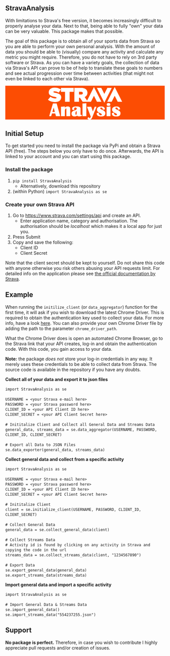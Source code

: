 ## StravaAnalysis
With limitations to Strava's free version, it becomes increasingly difficult to properly analyse your data. Next to
that, being able to fully "own" your data can be very valuable. This package makes that possible.

The goal of this package is to obtain all of your sports data from Strava so you are able to perform your own
personal analysis. With the amount of data you should be able to (visually) compare any activity and calculate any
metric you might require. Therefore, you do not have to rely on 3rd party software or Strava. As you can have a
variety goals, the collection of data via Strava's API can prove to be of help to translate these goals to numbers
and see actual progression over time between activities (that might not even be linked to each other via Strava).

![](Examples/StravaAnalysis.png)

## Initial Setup
To get started you need to install the package via PyPi and obtain a Strava API (free). The steps below you only have
to do once. Afterwards, the API is linked to your account and you can start using this package.

### Install the package
1. `pip install StravaAnalysis`
    - Alternatively, download this repository
2. (within Python) `import StravaAnalysis as se`

### Create your own Strava API
1. Go to https://www.strava.com/settings/api and create an API.
    - Enter application name, category and authorisation. The authorisation should be *localhost*
    which makes it a local app for just you. 
2. Press Submit
3. Copy and save the following:
    - Client ID
    - Client Secret
    
Note that the client secret should be kept to yourself. Do not share this code with anyone otherwise you risk others
abusing your API requests limit. For detailed info on the application please see
[the official documentation by Strava](https://developers.strava.com/docs/getting-started/).

## Example
When running the `initilize_client` (or `data_aggregator`) function for the first time, it will ask if you wish to
download the latest Chrome Driver. This is required to obtain the authentication key used to collect your data. For
more info, have a look [here](https://chromedriver.chromium.org/getting-started). You can also provide your own
Chrome Driver file by adding the path to the parameter `chrome_driver_path`.

What the Chrome Driver does is open an automated Chrome Browser, go to the Strava link that your API creates, log-in
and obtain the authentication code. With this code, you gain access to your data.

**Note:** the package *does not* store your log-in credentials in any way. It merely uses these credentials to 
be able to collect data from Strava. The source code is available in the repository if you have any doubts.

**Collect all of your data and export it to json files**
```
import StravaAnalysis as se

USERNAME = <your Strava e-mail here>
PASSWORD = <your Strava password here>
CLIENT_ID = <your API Client ID here>
CLIENT_SECRET = <your API Client Secret here>

# Inititalize Client and Collect all General Data and Streams Data
general_data, streams_data = se.data_aggregator(USERNAME, PASSWORD, CLIENT_ID, CLIENT_SECRET)

# Export all Data to JSON Files
se.data_exporter(general_data, streams_data)
```
**Collect general data and collect from a specific activity**
```
import StravaAnalysis as se

USERNAME = <your Strava e-mail here>
PASSWORD = <your Strava password here>
CLIENT_ID = <your API Client ID here>
CLIENT_SECRET = <your API Client Secret here>

# Inititalize Client
client = se.initialize_client(USERNAME, PASSWORD, CLIENT_ID, CLIENT_SECRET)

# Collect General Data
general_data = se.collect_general_data(client)

# Collect Streams Data
# Activity id is found by clicking on any activity in Strava and copying the code in the url
streams_data = se.collect_streams_data(client, "1234567890")

# Export Data
se.export_general_data(general_data)
se.export_streams_data(streams_data)
```
**Import general data and import a specific activity**
```
import StravaAnalysis as se

# Import General Data & Streams Data
se.import_general_data()
se.import_streams_data("554237255.json")
```

## Support
**No package is perfect.** Therefore, in case you wish to contribute I highly appreciate pull requests and/or creation
of issues. 
